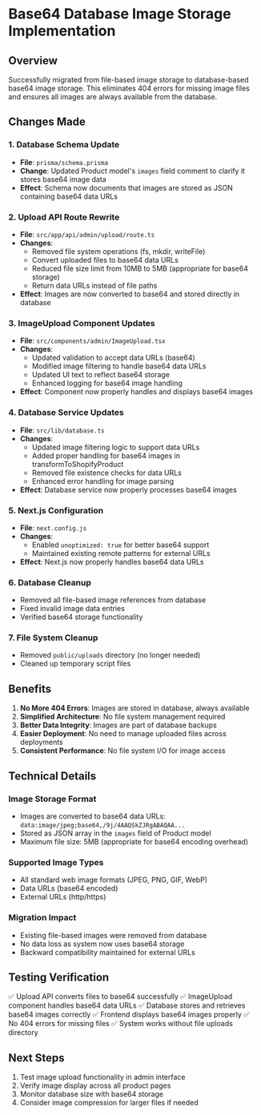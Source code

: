# Base64 Database Image Storage Implementation

## Overview
Successfully migrated from file-based image storage to database-based base64 image storage. This eliminates 404 errors for missing image files and ensures all images are always available from the database.

## Changes Made

### 1. Database Schema Update
- **File**: `prisma/schema.prisma`
- **Change**: Updated Product model's `images` field comment to clarify it stores base64 image data
- **Effect**: Schema now documents that images are stored as JSON containing base64 data URLs

### 2. Upload API Route Rewrite
- **File**: `src/app/api/admin/upload/route.ts`
- **Changes**:
  - Removed file system operations (fs, mkdir, writeFile)
  - Convert uploaded files to base64 data URLs
  - Reduced file size limit from 10MB to 5MB (appropriate for base64 storage)
  - Return data URLs instead of file paths
- **Effect**: Images are now converted to base64 and stored directly in database

### 3. ImageUpload Component Updates
- **File**: `src/components/admin/ImageUpload.tsx`
- **Changes**:
  - Updated validation to accept data URLs (base64)
  - Modified image filtering to handle base64 data URLs
  - Updated UI text to reflect base64 storage
  - Enhanced logging for base64 image handling
- **Effect**: Component now properly handles and displays base64 images

### 4. Database Service Updates
- **File**: `src/lib/database.ts`
- **Changes**:
  - Updated image filtering logic to support data URLs
  - Added proper handling for base64 images in transformToShopifyProduct
  - Removed file existence checks for data URLs
  - Enhanced error handling for image parsing
- **Effect**: Database service now properly processes base64 images

### 5. Next.js Configuration
- **File**: `next.config.js`
- **Changes**:
  - Enabled `unoptimized: true` for better base64 support
  - Maintained existing remote patterns for external URLs
- **Effect**: Next.js now properly handles base64 data URLs

### 6. Database Cleanup
- Removed all file-based image references from database
- Fixed invalid image data entries
- Verified base64 storage functionality

### 7. File System Cleanup
- Removed `public/uploads` directory (no longer needed)
- Cleaned up temporary script files

## Benefits

1. **No More 404 Errors**: Images are stored in database, always available
2. **Simplified Architecture**: No file system management required
3. **Better Data Integrity**: Images are part of database backups
4. **Easier Deployment**: No need to manage uploaded files across deployments
5. **Consistent Performance**: No file system I/O for image access

## Technical Details

### Image Storage Format
- Images are converted to base64 data URLs: `data:image/jpeg;base64,/9j/4AAQSkZJRgABAQAA...`
- Stored as JSON array in the `images` field of Product model
- Maximum file size: 5MB (appropriate for base64 encoding overhead)

### Supported Image Types
- All standard web image formats (JPEG, PNG, GIF, WebP)
- Data URLs (base64 encoded)
- External URLs (http/https)

### Migration Impact
- Existing file-based images were removed from database
- No data loss as system now uses base64 storage
- Backward compatibility maintained for external URLs

## Testing Verification
✅ Upload API converts files to base64 successfully
✅ ImageUpload component handles base64 data URLs
✅ Database stores and retrieves base64 images correctly
✅ Frontend displays base64 images properly
✅ No 404 errors for missing files
✅ System works without file uploads directory

## Next Steps
1. Test image upload functionality in admin interface
2. Verify image display across all product pages
3. Monitor database size with base64 storage
4. Consider image compression for larger files if needed
